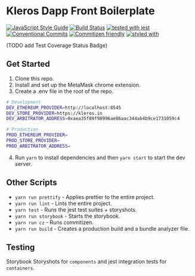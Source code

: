 # Kleros Dapp Front Boilerplate

[![JavaScript Style Guide](https://img.shields.io/badge/code_style-standard-brightgreen.svg)](https://standardjs.com)
[![Build Status](https://travis-ci.org/kleros/dapp-front-boilerplate.svg?branch=master)](https://travis-ci.org/kleros/dapp-front-boilerplate)
[![tested with jest](https://img.shields.io/badge/tested_with-jest-99424f.svg)](https://github.com/facebook/jest) [![Conventional Commits](https://img.shields.io/badge/Conventional%20Commits-1.0.0-yellow.svg)](https://conventionalcommits.org) [![Commitizen friendly](https://img.shields.io/badge/commitizen-friendly-brightgreen.svg)](http://commitizen.github.io/cz-cli/)
[![styled with](https://img.shields.io/badge/styled_with-prettier-ff69b4.svg)](https://github.com/prettier/prettier)

(TODO add Test Coverage Status Badge)

## Get Started

1. Clone this repo.
2. Install and set up the MetaMask chrome extension.
3. Create a .env file in the root of the repo.

```sh
# Development
DEV_ETHEREUM_PROVIDER=http://localhost:8545
DEV_STORE_PROVIDER=https://kleros.in
DEV_ARBITRATOR_ADDRESS=0xaea35f89f98996ae06aac344ab4b9ce1731059c4

# Production
PROD_ETHEREUM_PROVIDER=
PROD_STORE_PROVIDER=
PROD_ARBITRATOR_ADDRESS=
```

4. Run `yarn` to install dependencies and then `yarn start` to start the dev server.

## Other Scripts

* `yarn run prettify` - Applies prettier to the entire project.
* `yarn run lint` - Lints the entire project.
* `yarn test` - Runs the jest test suites + storyshots.
* `yarn run storybook` - Starts the storybook.
* `yarn run cz` - Runs commitizen.
* `yarn run build` - Creates a production build and a bundle analyzer file.

## Testing

Storybook Storyshots for `components` and jest integration tests for `containers`.

